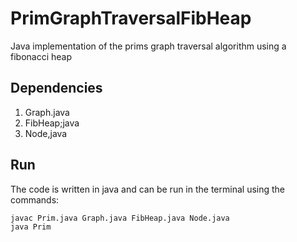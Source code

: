 # PrimGraphTraversalFibHeap
Java implementation of the prims graph traversal algorithm using a fibonacci heap

## Dependencies
1.  Graph.java
2.  FibHeap;java
3.  Node,java

## Run
The code is written in java and can be run in the terminal using the commands:
```bash
javac Prim.java Graph.java FibHeap.java Node.java
java Prim
```
